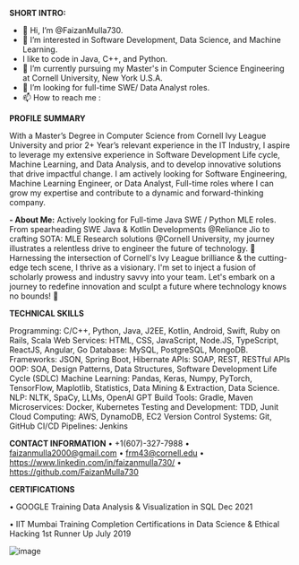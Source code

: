 


**SHORT INTRO:**

- 👋 Hi, I’m @FaizanMulla730.  
- 👀 I’m interested in Software Development, Data Science, and Machine Learning.
- I like to code in Java, C++, and Python.  
- 🌱 I’m currently pursuing my Master's in Computer Science Engineering at Cornell University, New York U.S.A.
- 💞️ I’m looking for full-time SWE/ Data Analyst roles.
- 📫 How to reach me :



**PROFILE SUMMARY**

With a Master’s Degree in Computer Science from Cornell Ivy League University and prior 2+ Year’s relevant experience in the IT Industry, I aspire to leverage my extensive experience in Software Development Life cycle, Machine Learning, and Data Analysis, and to develop innovative solutions that drive impactful change. I am actively looking for Software Engineering, Machine Learning Engineer, or Data Analyst, Full-time roles where I can grow my expertise and contribute to a dynamic and forward-thinking company. 


  
**- About Me:** Actively looking for Full-time Java SWE / Python MLE roles. From spearheading SWE Java & Kotlin Developments @Reliance Jio to crafting SOTA: MLE Research solutions @Cornell University, my journey illustrates a relentless drive to engineer the future of technology. 🚀 Harnessing the intersection of Cornell's Ivy League brilliance & the cutting-edge tech scene, I thrive as a visionary. I'm set to inject a fusion of scholarly prowess and industry savvy into your team. Let's embark on a journey to redefine innovation and sculpt a future where technology knows no bounds! 🚀


**TECHNICAL SKILLS**

Programming: C/C++, Python, Java, J2EE, Kotlin, Android, Swift, Ruby on Rails, Scala
Web Services: HTML, CSS, JavaScript, Node.JS, TypeScript, ReactJS, Angular, Go
Database: MySQL, PostgreSQL, MongoDB.
Frameworks: JSON, Spring Boot, Hibernate APIs: SOAP, REST, RESTful APIs
OOP: SOA, Design Patterns, Data Structures, Software Development Life Cycle (SDLC) 
Machine Learning: Pandas, Keras, Numpy, PyTorch, TensorFlow, Maplotlib, Statistics, Data Mining & Extraction, Data Science.  
NLP: NLTK, SpaCy, LLMs, OpenAI GPT
Build Tools: Gradle, Maven 
Microservices: Docker, Kubernetes 
Testing and Development: TDD, Junit
Cloud Computing:  AWS, DynamoDB, EC2
Version Control Systems: Git, GitHub
CI/CD Pipelines: Jenkins



**CONTACT INFORMATION**
•	+1(607)-327-7988 
•	faizanmulla2000@gmail.com
•	frm43@cornell.edu 
•	https://www.linkedin.com/in/faizanmulla730/
•	https://github.com/FaizanMulla730


**CERTIFICATIONS**


•	GOOGLE Training Data Analysis & Visualization in SQL                    Dec 2021

•	IIT Mumbai Training Completion Certifications in Data Science & Ethical  Hacking 1st Runner Up                July 2019	


  ![image](https://github.com/FaizanMulla730/Professional_Aspirations/assets/73403350/e617d0f0-27c7-468a-b68d-29e802c54bfe)
<!---
FaizanMulla730/FaizanMulla730 is a ✨ special ✨ repository because its `README.md` (this file) appears on your GitHub profile.
You can click the Preview link to take a look at your changes.
--->
